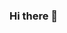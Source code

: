 ### Hi there 👋

<!--
**rithzdev/rithzdev** is a ✨ _special_ ✨ repository because its `README.md` (this file) appears on your GitHub profile.


- 🔭 I’m currently working on simple projects of my own for my own understanding
- 🌱 I’m currently learning data science and machine learning in python
- 👯 I’m looking to collaborate on python projects with undergrads
- 🤔 I’m looking for help with guidance for my coding journey
- 💬 Ask me about python
- 📫 How to reach me: RITHVIK L [Linkedin] www.linkedin.com/in/rithvik-l-4a3243279
- 😄 Pronouns: He/Him
- ⚡ Fun fact: Moon rises in the West
-->
